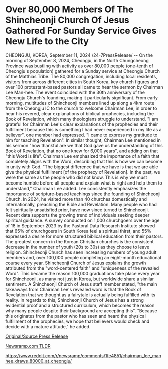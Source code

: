 # Over 80,000 Members Of The Shincheonji Church Of Jesus Gathered For Sunday Service Gives New Life to the City

CHEONGJU, KOREA, September 11, 2024 /24-7PressRelease/ -- On the morning of September 8, 2024, Cheongju, in the North Chungcheong Province was bustling with activity as over 80,000 people (one-tenth of Cheongju's population) gathered for a Sunday service at Cheongju Church of the Matthias Tribe. The 80,000 congregation, including local residents, visitors from across different cities in South Korea, key church figures and over 100 protestant-based pastors all came to hear the sermon by Chairman Lee Man-hee. The event coincided with the 30th anniversary of the Cheongju Church's founding, making it particularly significant.   From early morning, multitudes of Shincheonji members lined up along a 4km route from the Cheongju IC to the church to welcome Chairman Lee, in order to hear his revered, clear explanations of biblical prophecies, including the Book of Revelation, which many theologians struggle to understand.  "I am grateful for Chairman Lee's clear explanations of the prophecies and their fulfillment because this is something I had never experienced in my life as a believer", one member had expressed. "I came to express my gratitude to him for teaching Revelation".  In similar thought, Chairman Lee mentioned in his sermon "how thankful are we that God gave us the understanding of this Book of Revelation, that no one knew for 6,000 years", and adding on that "this Word is life". Chairman Lee emphasized the importance of a faith that completely aligns with the Word, describing that this is how we can become in unity with God.  "The biggest difference that we have is that we are able give the physical fulfillment [of the prophecy of Revelation]. In the past, we were the same as the people who did not know. This is why we must become humble before all people and explain what is right and help them to understand," Chairman Lee added.  Lee consistently emphasizes the importance of scripture-based teachings since the founding of Shincheonji Church. In 2024, he visited more than 40 churches domestically and internationally, preaching the Bible and Revelation.  Many people who had felt spiritually unsatisfied prior, have now since turned to Shincheonji.  Recent data supports the growing trend of individuals seeking deeper spiritual guidance. A survey conducted on 1,000 churchgoers over the age of 18 in September 2023 by the Pastoral Data Research Institute showed that 65% of churchgoers in South Korea feel a spiritual thirst, and 55% expressed a desire for more structured biblical education from their pastors.  The greatest concern in the Korean Christian churches is the consistent decrease in the number of youth (20s to 30s) as they choose to leave religion. Shincheonji Church has seen increasing numbers of young adult members and, over 100,000 people completing an eight-month educational course every year. Shincheonji Church of Jesus explains the growth attributed from the "word-centered faith" and "uniqueness of the revealed Word". This became the reason 100,000 graduations take place every year for Shincheonji, as many not just in Korea, but worldwide share a similar sentiment.  A Shincheonji Church of Jesus staff member stated, "the main takeaways from Chairman Lee's revealed word is that the Book of Revelation that we thought as a fairytale is actually being fulfilled with its reality. In regards to this, Shincheonji Church of Jesus has a strong evidential proof and a structured curriculum, which becomes the reason why many people despite their background are accepting this".  "Because this originates from the pastor who has seen and heard the physical fulfillment of the prophecies, we hope that believers would check and decide with a mature attitude," he added. 

[Original/Source Press Release](https://www.24-7pressrelease.com/press-release/514220/over-80000-members-of-the-shincheonji-church-of-jesus-gathered-for-sunday-service-gives-new-life-to-the-city)
                    

[Newsramp.com TLDR](None) 

https://www.reddit.com/r/newsramp/comments/1fe4851/chairman_lee_manhee_draws_80000_at_cheongju/